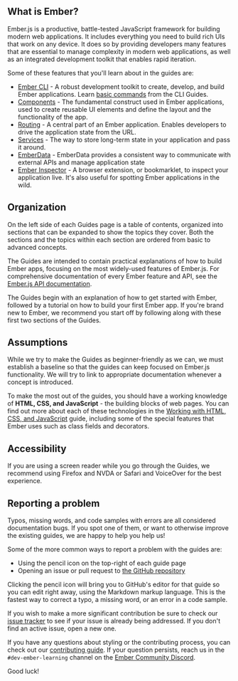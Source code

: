 ## What is Ember?

Ember.js is a productive, battle-tested JavaScript framework for building modern web applications.
It includes everything you need to build rich UIs that work on any device. It does so by providing
developers many features that are essential to manage complexity in modern web applications,
as well as an integrated development toolkit that enables rapid iteration.

Some of these features that you'll learn about in the guides are:

* [Ember CLI](https://cli.emberjs.com/release/) - A robust development toolkit to create, develop, and build Ember applications. Learn [basic commands](https://cli.emberjs.com/release/basic-use/cli-commands/) from the CLI Guides.
* [Components](../components/) - The fundamental construct used in Ember applications, used to create reusable UI elements and define the layout and the functionality of the app.
* [Routing](../routing/) - A central part of an Ember application. Enables developers to drive the application state from the URL.
* [Services](../services/) - The way to store long-term state in your application and pass it around.
* [EmberData](../models/) - EmberData provides a consistent way to communicate with external APIs and manage application state
* [Ember Inspector](../ember-inspector/) - A browser extension, or bookmarklet, to inspect your application live. It's also useful for spotting Ember applications in the wild.

## Organization

On the left side of each Guides page is a table of contents,
organized into sections that can be expanded to show the topics
they cover. Both the sections and the topics within each section are
ordered from basic to advanced concepts.

The Guides are intended to contain practical explanations of how to
build Ember apps, focusing on the most widely-used features of Ember.js.
For comprehensive documentation of every Ember feature and API, see the
[Ember.js API documentation](https://api.emberjs.com/).

The Guides begin with an explanation of how to get started with Ember,
followed by a tutorial on how to build your first Ember app.
If you're brand new to Ember,
we recommend you start off by following along with these first two sections of the Guides.

## Assumptions

While we try to make the Guides as beginner-friendly as we can, we must
establish a baseline so that the guides can keep focused on Ember.js
functionality. We will try to link to appropriate documentation whenever a
concept is introduced.

To make the most out of the guides, you should have a working knowledge of
**HTML, CSS, and JavaScript** - the building blocks of web pages. You can find
out more about each of these technologies in the [Working with HTML, CSS, and JavaScript](./working-with-html-css-and-javascript)
guide, including some of the special features that Ember uses such as class
fields and decorators.

## Accessibility

If you are using a screen reader while you go through the Guides, we recommend using Firefox and NVDA or Safari and VoiceOver for the best experience.

## Reporting a problem

Typos, missing words, and code samples with errors are all considered
documentation bugs. If you spot one of them, or want to otherwise improve
the existing guides, we are happy to help you help us!

Some of the more common ways to report a problem with the guides are:

* Using the pencil icon on the top-right of each guide page
* Opening an issue or pull request to [the GitHub repository](https://github.com/ember-learn/guides-source/)

Clicking the pencil icon will bring you to GitHub's editor for that
guide so you can edit right away, using the Markdown markup language.
This is the fastest way to correct a typo, a missing word, or an error in
a code sample.

If you wish to make a more significant contribution be sure to check our
[issue tracker](https://github.com/ember-learn/guides-source/issues) to see if your issue is already being addressed. If you don't find an active issue, open a new one.

If you have any questions about styling or the contributing process, you
can check out our [contributing guide](https://github.com/ember-learn/guides-source/blob/master/CONTRIBUTING.md). If your question persists, reach us in the `#dev-ember-learning` channel on the [Ember Community Discord](https://discordapp.com/invite/zT3asNS).

Good luck!
